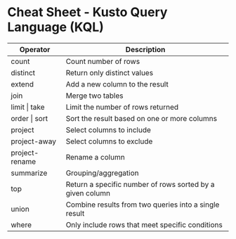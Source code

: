 # Cheat Sheet - Kusto Query Language (KQL)

| Operator       | Description                                               |
| -------------- | --------------------------------------------------------- |
| count          | Count number of rows                                      |
| distinct       | Return only distinct values                               |
| extend         | Add a new column to the result                            |
| join           | Merge two tables                                          |
| limit \| take  | Limit the number of rows returned                         |
| order \| sort  | Sort the result based on one or more columns              |
| project        | Select columns to include                                 |
| project-away   | Select columns to exclude                                 |
| project-rename | Rename a column                                           |
| summarize      | Grouping/aggregation                                      |
| top            | Return a specific number of rows sorted by a given column |
| union          | Combine results from two queries into a single result     |
| where          | Only include rows that meet specific conditions           |